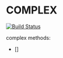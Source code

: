 # COMPLEX

[![Build Status](https://travis-ci.org/rtv22/matrix.svg?branch=master)](https://travis-ci.org/rtv22/matrix)

complex methods:
- [] 

